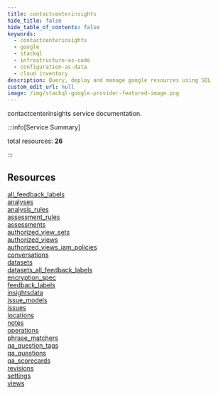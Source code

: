 ```yaml
---
title: contactcenterinsights
hide_title: false
hide_table_of_contents: false
keywords:
  - contactcenterinsights
  - google
  - stackql
  - infrastructure-as-code
  - configuration-as-data
  - cloud inventory
description: Query, deploy and manage google resources using SQL
custom_edit_url: null
image: /img/stackql-google-provider-featured-image.png
---
```


contactcenterinsights service documentation.

:::info[Service Summary]

total resources: __26__  

:::

## Resources
<div class="row">
<div class="providerDocColumn">
<a href="/contactcenterinsights/all_feedback_labels/">all_feedback_labels</a><br />
<a href="/contactcenterinsights/analyses/">analyses</a><br />
<a href="/contactcenterinsights/analysis_rules/">analysis_rules</a><br />
<a href="/contactcenterinsights/assessment_rules/">assessment_rules</a><br />
<a href="/contactcenterinsights/assessments/">assessments</a><br />
<a href="/contactcenterinsights/authorized_view_sets/">authorized_view_sets</a><br />
<a href="/contactcenterinsights/authorized_views/">authorized_views</a><br />
<a href="/contactcenterinsights/authorized_views_iam_policies/">authorized_views_iam_policies</a><br />
<a href="/contactcenterinsights/conversations/">conversations</a><br />
<a href="/contactcenterinsights/datasets/">datasets</a><br />
<a href="/contactcenterinsights/datasets_all_feedback_labels/">datasets_all_feedback_labels</a><br />
<a href="/contactcenterinsights/encryption_spec/">encryption_spec</a><br />
<a href="/contactcenterinsights/feedback_labels/">feedback_labels</a>
</div>
<div class="providerDocColumn">
<a href="/contactcenterinsights/insightsdata/">insightsdata</a><br />
<a href="/contactcenterinsights/issue_models/">issue_models</a><br />
<a href="/contactcenterinsights/issues/">issues</a><br />
<a href="/contactcenterinsights/locations/">locations</a><br />
<a href="/contactcenterinsights/notes/">notes</a><br />
<a href="/contactcenterinsights/operations/">operations</a><br />
<a href="/contactcenterinsights/phrase_matchers/">phrase_matchers</a><br />
<a href="/contactcenterinsights/qa_question_tags/">qa_question_tags</a><br />
<a href="/contactcenterinsights/qa_questions/">qa_questions</a><br />
<a href="/contactcenterinsights/qa_scorecards/">qa_scorecards</a><br />
<a href="/contactcenterinsights/revisions/">revisions</a><br />
<a href="/contactcenterinsights/settings/">settings</a><br />
<a href="/contactcenterinsights/views/">views</a>
</div>
</div>
